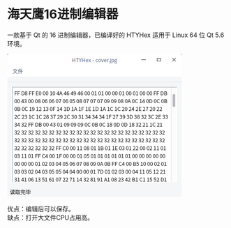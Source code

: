# 海天鹰16进制编辑器
一款基于 Qt 的 16 进制编辑器，已编译好的 HTYHex 适用于 Linux 64 位 Qt 5.6 环境。  

![alt](preview.png)

优点：编辑后可以保存。  
缺点：打开大文件CPU占用高。